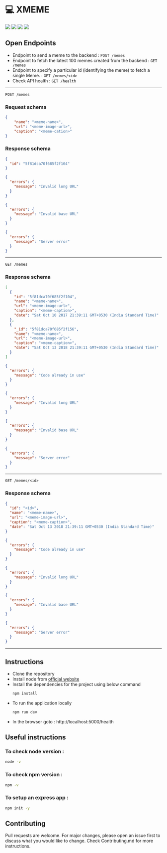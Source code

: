 
# 💻 XMEME
[![](https://img.shields.io/badge/Node.js-12.19.0-blue)](https://nodejs.org/)
[![](https://img.shields.io/badge/express-4.17.1-brightgreen)](https://expressjs.com/)
[![](https://img.shields.io/badge/mongoose-5.9.29-orange)](https://www.npmjs.com/package/mongoose)
[![](https://img.shields.io/badge/author-mayankaggarwal-informational)](https://github.com/mayank-aggrwal/)

## Open Endpoints

 - Endpoint to send a meme to the backend :  `POST /memes`
 - Endpoint to fetch the latest 100 memes created from the backend : `GET /memes`
 - Endpoint to specify a particular id (identifying the meme) to fetch a single Meme. : `GET /memes/<id>`
 - Check API health : `GET /health`

---

`POST /memes`
### Request schema

```json
{
    "name": "<meme-name>",
    "url": "<meme-image-url>",
    "caption": "<meme-cation>"
}
```
### Response schema

```json
{
  "id": "5f81dca70f685f2f104"
}
```

```json
{
  "errors": {
    "message": "Invalid long URL"
  }
}
```

```json
{
  "errors": {
    "message": "Invalid base URL"
  }
}
```

```json
{
  "errors": {
    "message": "Server error"
  }
}
```
---

`GET /memes`
### Response schema

```json
[
  {
    "id": "5f81dca70f685f2f104",
    "name": "<meme-name>",
    "url": "<meme-image-url>",
    "caption": "<meme-caption>",
    "date": "Sat Oct 10 2017 21:39:11 GMT+0530 (India Standard Time)"
  },
  {
    "_id": "5f81dca70f685f2f156",
    "name": "<meme-name>",
    "url": "<meme-image-url>",
    "caption": "<meme-caption>",
    "date": "Sat Oct 13 2018 21:39:11 GMT+0530 (India Standard Time)"
  }
]
```

```json
{
  "errors": {
    "message": "Code already in use"
  }
}
```

```json
{
  "errors": {
    "message": "Invalid long URL"
  }
}
```

```json
{
  "errors": {
    "message": "Invalid base URL"
  }
}
```

```json
{
  "errors": {
    "message": "Server error"
  }
}
```
---

`GET /memes/<id>`
### Response schema

```json
{
  "id": "<id>",
  "name": "<meme-name>",
  "url": "<meme-image-url>",
  "caption": "<meme-caption>",
  "date": "Sat Oct 13 2018 21:39:11 GMT+0530 (India Standard Time)"
}
```

```json
{
  "errors": {
    "message": "Code already in use"
  }
}
```

```json
{
  "errors": {
    "message": "Invalid long URL"
  }
}
```

```json
{
  "errors": {
    "message": "Invalid base URL"
  }
}
```

```json
{
  "errors": {
    "message": "Server error"
  }
}
```

---


## Instructions

 - Clone the repository
 - Install node from [official website](https://nodejs.org/en/download/)
 - Install the dependencies for the project using below command
   ```bash
   npm install
   ```
 - To run the application locally
   ```bash
   npm run dev
   ```
 - In the browser goto : http://localhost:5000/health

## Useful instructions

### To check node version :
```bash
node -v
```

### To check npm version :
```bash
npm -v
```

### To setup an express app :
```bash
npm init -y
```

## Contributing

Pull requests are welcome. For major changes, please open an issue first to discuss what you would like to change.
Check Contributing.md for more instructions.
